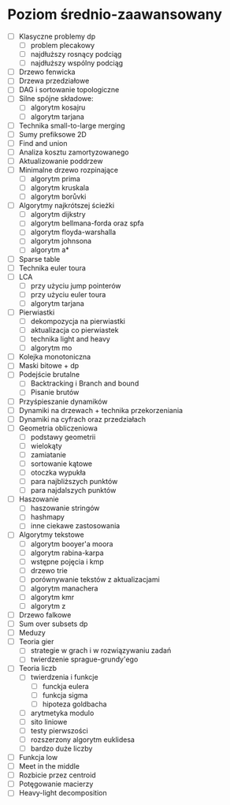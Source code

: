 # Poziom średnio-zaawansowany

- [ ] Klasyczne problemy dp
  - [ ] problem plecakowy
  - [ ] najdłuższy rosnący podciąg
  - [ ] najdłuższy wspólny podciąg
- [ ] Drzewo fenwicka
- [ ] Drzewa przedziałowe
- [ ] DAG i sortowanie topologiczne
- [ ] Silne spójne składowe:
  - [ ] algorytm kosajru
  - [ ] algorytm tarjana
- [ ] Technika small-to-large merging
- [ ] Sumy prefiksowe 2D
- [ ] Find and union
- [ ] Analiza kosztu zamortyzowanego
- [ ] Aktualizowanie poddrzew
- [ ] Minimalne drzewo rozpinające
  - [ ] algorytm prima
  - [ ] algorytm kruskala
  - [ ] algorytm borůvki
- [ ] Algorytmy najkrótszej ścieżki
  - [ ] algorytm dijkstry
  - [ ] algorytm bellmana-forda oraz spfa
  - [ ] algorytm floyda-warshalla
  - [ ] algorytm johnsona
  - [ ] algorytm a*
- [ ] Sparse table
- [ ] Technika euler toura
- [ ] LCA
  - [ ] przy użyciu jump pointerów
  - [ ] przy użyciu euler toura
  - [ ] algorytm tarjana
- [ ] Pierwiastki
  - [ ] dekompozycja na pierwiastki
  - [ ] aktualizacja co pierwiastek
  - [ ] technika light and heavy
  - [ ] algorytm mo
- [ ] Kolejka monotoniczna
- [ ] Maski bitowe + dp
- [ ] Podejście brutalne
  - [ ] Backtracking i Branch and bound
  - [ ] Pisanie brutów
- [ ] Przyśpieszanie dynamików
- [ ] Dynamiki na drzewach + technika przekorzeniania
- [ ] Dynamiki na cyfrach oraz przedziałach
- [ ] Geometria obliczeniowa
  - [ ] podstawy geometrii
  - [ ] wielokąty
  - [ ] zamiatanie
  - [ ] sortowanie kątowe
  - [ ] otoczka wypukła
  - [ ] para najbliższych punktów
  - [ ] para najdalszych punktów
- [ ] Haszowanie
  - [ ] haszowanie stringów
  - [ ] hashmapy
  - [ ] inne ciekawe zastosowania
- [ ] Algorytmy tekstowe
  - [ ] algorytm booyer'a moora
  - [ ] algorytm rabina-karpa
  - [ ] wstępne pojęcia i kmp
  - [ ] drzewo trie
  - [ ] porównywanie tekstów z aktualizacjami
  - [ ] algorytm manachera
  - [ ] algorytm kmr
  - [ ] algorytm z
- [ ] Drzewo falkowe
- [ ] Sum over subsets dp
- [ ] Meduzy
- [ ] Teoria gier
  - [ ] strategie w grach i w rozwiązywaniu zadań
  - [ ] twierdzenie sprague-grundy'ego
- [ ] Teoria liczb
  - [ ] twierdzenia i funkcje
    - [ ] funckja eulera
    - [ ] funkcja sigma
    - [ ] hipoteza goldbacha
  - [ ] arytmetyka modulo
  - [ ] sito liniowe
  - [ ] testy pierwszości
  - [ ] rozszerzony algorytm euklidesa
  - [ ] bardzo duże liczby
- [ ] Funkcja low
- [ ] Meet in the middle
- [ ] Rozbicie przez centroid
- [ ] Potęgowanie macierzy
- [ ] Heavy-light decomposition
